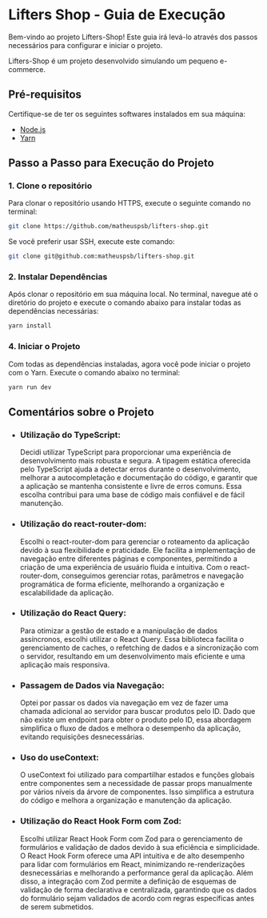 # Lifters Shop - Guia de Execução

Bem-vindo ao projeto Lifters-Shop! Este guia irá levá-lo através dos passos necessários para configurar e iniciar o projeto.

Lifters-Shop é um projeto desenvolvido simulando um pequeno e-commerce.

## Pré-requisitos

Certifique-se de ter os seguintes softwares instalados em sua máquina:
- [Node.js](https://nodejs.org/)
- [Yarn](https://classic.yarnpkg.com/en/docs/install/)

## Passo a Passo para Execução do Projeto

### 1. Clone o repositório

Para clonar o repositório usando HTTPS, execute o seguinte comando no terminal:

```bash
git clone https://github.com/matheuspsb/lifters-shop.git
```

Se você preferir usar SSH, execute este comando:

```bash
git clone git@github.com:matheuspsb/lifters-shop.git
```

### 2. Instalar Dependências

Após clonar o repositório em sua máquina local. No terminal, navegue até o diretório do projeto e execute o comando abaixo para instalar todas as dependências necessárias:

```bash
yarn install
```

### 4. Iniciar o Projeto

Com todas as dependências instaladas, agora você pode iniciar o projeto com o Yarn. Execute o comando abaixo no terminal:

```bash
yarn run dev
```

## Comentários sobre o Projeto

- ### Utilização do TypeScript:
  Decidi utilizar TypeScript para proporcionar uma experiência de desenvolvimento mais robusta e segura. A tipagem estática oferecida pelo TypeScript ajuda a detectar erros durante o desenvolvimento, melhorar a autocompletação e documentação do código, e garantir que a aplicação se mantenha consistente e livre de erros comuns. Essa escolha contribui para uma base de código mais confiável e de fácil manutenção.

- ### Utilização do react-router-dom:
  Escolhi o react-router-dom para gerenciar o roteamento da aplicação devido à sua flexibilidade e praticidade. Ele facilita a implementação de navegação entre diferentes páginas e componentes, permitindo a criação de uma experiência de usuário fluida e intuitiva. Com o react-router-dom, conseguimos gerenciar rotas, parâmetros e navegação programática de forma eficiente, melhorando a organização e escalabilidade da aplicação.

- ### Utilização do React Query:
  Para otimizar a gestão de estado e a manipulação de dados assíncronos, escolhi utilizar o React Query. Essa biblioteca facilita o gerenciamento de caches, o refetching de dados e a sincronização com o servidor, resultando em um desenvolvimento mais eficiente e uma aplicação mais responsiva.

- ### Passagem de Dados via Navegação:
  Optei por passar os dados via navegação em vez de fazer uma chamada adicional ao servidor para buscar produtos pelo ID. Dado que não existe um endpoint para obter o produto pelo ID, essa abordagem simplifica o fluxo de dados e melhora o desempenho da aplicação, evitando requisições desnecessárias.

- ### Uso do useContext:
  O useContext foi utilizado para compartilhar estados e funções globais entre componentes sem a necessidade de passar props manualmente por vários níveis da árvore de componentes. Isso simplifica a estrutura do código e melhora a organização e manutenção da aplicação.

- ### Utilização do React Hook Form com Zod:
  Escolhi utilizar React Hook Form com Zod para o gerenciamento de formulários e validação de dados devido à sua eficiência e simplicidade. O React Hook Form oferece uma API intuitiva e de alto desempenho para lidar com formulários em React, minimizando re-renderizações desnecessárias e melhorando a performance geral da aplicação. Além disso, a integração com Zod permite a definição de esquemas de validação de forma declarativa e centralizada, garantindo que os dados do formulário sejam validados de acordo com regras específicas antes de serem submetidos.

